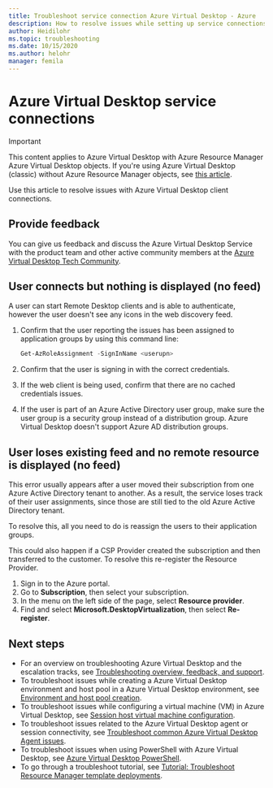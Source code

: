 ```yaml
---
title: Troubleshoot service connection Azure Virtual Desktop - Azure
description: How to resolve issues while setting up service connections in a Azure Virtual Desktop tenant environment.
author: Heidilohr
ms.topic: troubleshooting
ms.date: 10/15/2020
ms.author: helohr
manager: femila
---
```

# Azure Virtual Desktop service connections

>[!IMPORTANT]
>This content applies to Azure Virtual Desktop with Azure Resource Manager Azure Virtual Desktop objects. If you're using Azure Virtual Desktop (classic) without Azure Resource Manager objects, see [this article](./virtual-desktop-fall-2019/troubleshoot-service-connection-2019.md).

Use this article to resolve issues with Azure Virtual Desktop client connections.

## Provide feedback

You can give us feedback and discuss the Azure Virtual Desktop Service with the product team and other active community members at the [Azure Virtual Desktop Tech Community](https://techcommunity.microsoft.com/t5/azure-virtual-desktop/bd-p/AzureVirtualDesktopForum).

## User connects but nothing is displayed (no feed)

A user can start Remote Desktop clients and is able to authenticate, however the user doesn't see any icons in the web discovery feed.

1. Confirm that the user reporting the issues has been assigned to application groups by using this command line:

     ```powershell
     Get-AzRoleAssignment -SignInName <userupn>
     ```

2. Confirm that the user is signing in with the correct credentials.

3. If the web client is being used, confirm that there are no cached credentials issues.

4. If the user is part of an Azure Active Directory user group, make sure the user group is a security group instead of a distribution group. Azure Virtual Desktop doesn't support Azure AD distribution groups.

## User loses existing feed and no remote resource is displayed (no feed)

This error usually appears after a user moved their subscription from one Azure Active Directory tenant to another. As a result, the service loses track of their user assignments, since those are still tied to the old Azure Active Directory tenant.

To resolve this, all you need to do is reassign the users to their application groups.

This could also happen if a CSP Provider created the subscription and then transferred to the customer. To resolve this re-register the Resource Provider.

1. Sign in to the Azure portal.
2. Go to **Subscription**, then select your subscription.
3. In the menu on the left side of the page, select **Resource provider**.
4. Find and select **Microsoft.DesktopVirtualization**, then select **Re-register**.

## Next steps

- For an overview on troubleshooting Azure Virtual Desktop and the escalation tracks, see [Troubleshooting overview, feedback, and support](troubleshoot-set-up-overview.md).
- To troubleshoot issues while creating a Azure Virtual Desktop environment and host pool in a Azure Virtual Desktop environment, see [Environment and host pool creation](troubleshoot-set-up-issues.md).
- To troubleshoot issues while configuring a virtual machine (VM) in Azure Virtual Desktop, see [Session host virtual machine configuration](troubleshoot-vm-configuration.md).
- To troubleshoot issues related to the Azure Virtual Desktop agent or session connectivity, see [Troubleshoot common Azure Virtual Desktop Agent issues](troubleshoot-agent.md).
- To troubleshoot issues when using PowerShell with Azure Virtual Desktop, see [Azure Virtual Desktop PowerShell](troubleshoot-powershell.md).
- To go through a troubleshoot tutorial, see [Tutorial: Troubleshoot Resource Manager template deployments](../azure-resource-manager/templates/template-tutorial-troubleshoot.md).
